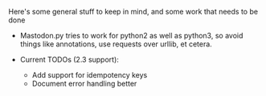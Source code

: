 Here's some general stuff to keep in mind, and some work that needs to be done

* Mastodon.py tries to work for python2 as well as python3, so avoid things like annotations,
  use requests over urllib, et cetera.

* Current TODOs (2.3 support):
    * Add support for idempotency keys
    * Document error handling better
    
